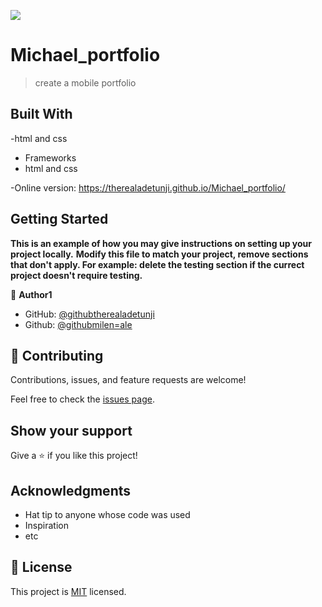 ![](https://img.shields.io/badge/Microverse-blueviolet)

# Michael_portfolio

> create a mobile portfolio

## Built With

-html and css

- Frameworks
- html and css

-Online version: https://therealadetunji.github.io/Michael_portfolio/

## Getting Started

**This is an example of how you may give instructions on setting up your project locally.**
**Modify this file to match your project, remove sections that don't apply. For example: delete the testing section if the currect project doesn't require testing.**

👤 **Author1**

- GitHub: [@githubtherealadetunji](https://github.com/githubtherealadetunji)
- Github: [@githubmilen=ale](https://github.com/milen-ale)

## 🤝 Contributing

Contributions, issues, and feature requests are welcome!

Feel free to check the [issues page](../../issues/).

## Show your support

Give a ⭐️ if you like this project!

## Acknowledgments

- Hat tip to anyone whose code was used
- Inspiration
- etc

## 📝 License

This project is [MIT](./MIT.md) licensed.
